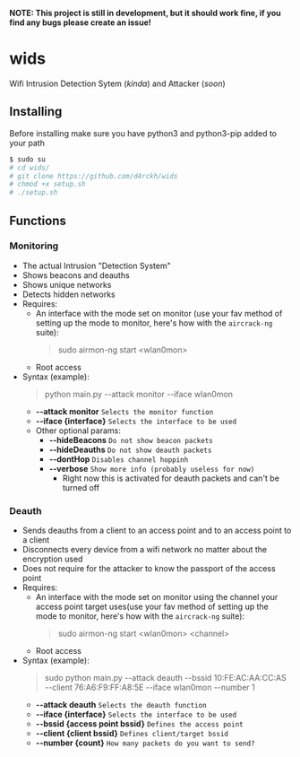 **__NOTE: This project is still in development, but it should work fine, if you find any bugs please create an issue!__**

# wids
Wifi Intrusion Detection Sytem (*kinda*) and Attacker (*soon*)

## Installing
Before installing make sure you have python3 and python3-pip added to your path
```sh
$ sudo su
# cd wids/
# git clone https://github.com/d4rckh/wids
# chmod +x setup.sh
# ./setup.sh
```

## Functions
### Monitoring
- The actual Intrusion "Detection System"
- Shows beacons and deauths
- Shows unique networks
- Detects hidden networks
- Requires:
    - An interface with the mode set on monitor (use your fav method of setting up the mode to monitor, here's how with the `aircrack-ng` suite):
        > sudo airmon-ng start \<wlan0mon\>
    - Root access 
- Syntax (example):
    > python main.py --attack monitor --iface wlan0mon
    - **--attack monitor** `Selects the monitor function`
    - **--iface {interface}** `Selects the interface to be used`
    - Other optional params:
        - **--hideBeacons** `Do not show beacon packets`
        - **--hideDeauths** `Do not show deauth packets`
        - **--dontHop** `Disables channel hoppinh`
        - **--verbose** `Show more info (probably useless for now)`
            - Right now this is activated for deauth packets and can't be turned off
### Deauth
- Sends deauths from a client to an access point and to an access point to a client
- Disconnects every device from a wifi network no matter about the encryption used
- Does not require for the attacker to know the passport of the access point
- Requires:
    - An interface with the mode set on monitor using the channel your access point target uses(use your fav method of setting up the mode to monitor, here's how with the `aircrack-ng` suite):
        > sudo airmon-ng start \<wlan0mon\> \<channel\>
    - Root access
- Syntax (example):
    > sudo python main.py --attack deauth --bssid 10:FE:AC:AA:CC:AS --client 76:A6:F9:FF:A8:5E --iface wlan0mon --number 1
    - **--attack deauth** `Selects the deauth function`
    - **--iface {interface}** `Selects the interface to be used`
    - **--bssid {access point bssid}** `Defines the access point`
    - **--client {client bssid}** `Defines client/target bssid`
    - **--number {count}** `How many packets do you want to send?`